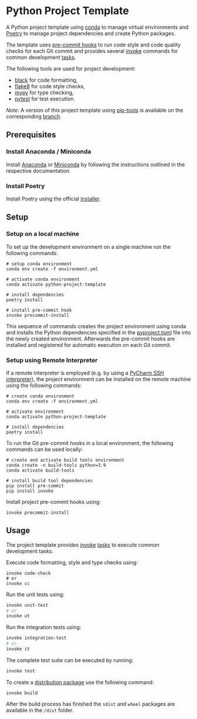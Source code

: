 # Python Project Template

A Python project template using [conda](https://docs.conda.io/en/latest/) to manage virtual environments
and [Poetry](https://python-poetry.org/) to manage project dependencies and create Python packages.

The template uses [pre-commit hooks](https://pre-commit.com/) to run code style and code quality checks for each Git commit and
provides several [invoke](https://www.pyinvoke.org/) commands for common development [tasks](tasks.py).

The following tools are used for project development:

* [black](https://github.com/psf/black) for code formatting,
* [flake8](https://flake8.pycqa.org/en/latest/) for code style checks,
* [mypy](http://mypy-lang.org/) for type checking,
* [pytest](https://docs.pytest.org/en/7.0.x/) for test execution.

*Note*: A version of this project template using [pip-tools](https://github.com/jazzband/pip-tools) is available on the corresponding [branch](https://github.com/cstub/python-project-template/tree/pip-tools).

## Prerequisites

### Install Anaconda / Miniconda

Install [Anaconda](https://docs.anaconda.com/anaconda/install/index.html)
or [Miniconda](https://docs.conda.io/en/latest/miniconda.html) by following the instructions outlined
in the respective documentation.

### Install Poetry

Install Poetry using the official [installer](https://python-poetry.org/docs/master/#installing-with-the-official-installer).

## Setup

### Setup on a local machine

To set up the development environment on a single machine run the following commands:

```shell
# setup conda environment
conda env create -f environment.yml

# activate conda environment
conda activate python-project-template

# install dependencies
poetry install

# install pre-commit hook
invoke precommit-install
```

This sequence of commands creates the project environment using conda and installs the Python dependencies specified in the [pyproject.toml](pyproject.toml) file into the newly created environment.
Afterwards the pre-commit hooks are installed and registered for automatic execution on each Git commit.

### Setup using Remote Interpreter

If a remote interpreter is employed (e.g. by using a [PyCharm SSH interpreter](https://www.jetbrains.com/help/pycharm/configuring-remote-interpreters-via-ssh.html)), the project environment can be installed on the remote machine using the following commands:

```shell
# create conda environment
conda env create -f environment.yml

# activate environment
conda activate python-project-template

# install dependencies
poetry install
```

To run the Git pre-commit hooks in a local environment, the following commands can be used locally:

```shell
# create and activate build tools environment
conda create -n build-tools python=3.9
conda activate build-tools

# install build tool dependencies
pip install pre-commit
pip install invoke
```

Install project pre-commit hooks using:
```shell
invoke precommit-install
```

## Usage

The project template provides [invoke](https://www.pyinvoke.org/) [tasks](tasks.py) to execute common development tasks.

Execute code formatting, style and type checks using:

```shell
invoke code-check
# or
invoke cc
```

Run the unit tests using:

```bash
invoke unit-test
# or
invoke ut
```

Run the integration tests using:

```bash
invoke integration-test
# or
invoke it
```

The complete test suite can be executed by running:

```bash
invoke test
```

To create a [distribution package](https://packaging.python.org/en/latest/tutorials/packaging-projects/) use the following command:

```shell
invoke build
```

After the build process has finished the `sdist` and `wheel` packages are available in the `/dist` folder.
